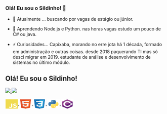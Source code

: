 ### Olá! Eu sou o Sildinho! 👋

- 🔭 Atualmente ... buscando por vagas de estágio ou júnior.

- 🌱 Aprendendo Node.js e Python. nas horas vagas estudo um pouco de C# ou java.

- ⚡ Curiosidades... Capixaba, morando no erre jota há 1 década, formado em administração e outras coisas. desde 2018 paquerando TI mas só desci migrar em 2019. estudante de análise e desenvolvimento de sistemas no último módulo.


## Olá! Eu sou o Sildinho! 

<div>
  <a href="https://github.com/Sildinho">
  <img height="180em" src="https://github-readme-stats.vercel.app/api?username=Sildinho&show_icons=true&theme=dark&include_all_commits=true&count_private=true"/>
  <img height="180em" src="https://github-readme-stats.vercel.app/api/top-langs/?username=Sildinho&layout=compact&langs_count=7&theme=dark"/>
</div>


<div style="display: inline_block"><br>
  <img align="center" alt="Sildinho-Js" height="30" width="40" src="https://raw.githubusercontent.com/devicons/devicon/master/icons/javascript/javascript-plain.svg">  
  <img align="center" alt="Sildinho-HTML" height="30" width="40" src="https://raw.githubusercontent.com/devicons/devicon/master/icons/html5/html5-original.svg">
  <img align="center" alt="Sildinho-CSS" height="30" width="40" src="https://raw.githubusercontent.com/devicons/devicon/master/icons/css3/css3-original.svg">
  <img align="center" alt="Sildinho-Python" height="30" width="40" src="https://raw.githubusercontent.com/devicons/devicon/master/icons/python/python-original.svg">
  <img align="center" alt="Sildinho-Csharp" height="30" width="40" src="https://raw.githubusercontent.com/devicons/devicon/master/icons/csharp/csharp-original.svg">
</div>
  
##

  
 
